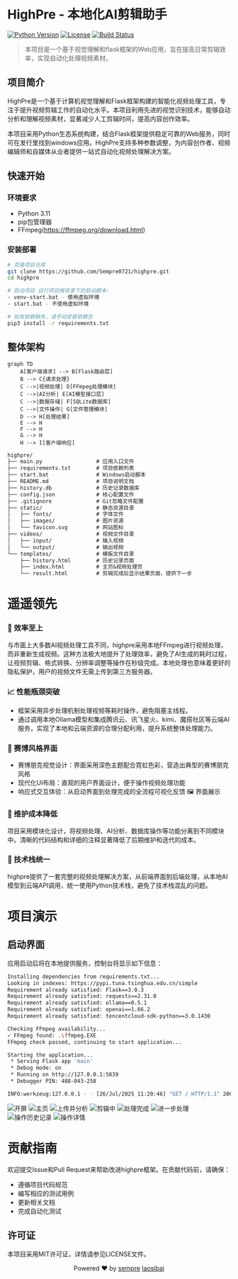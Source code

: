 # HighPre - 本地化AI剪辑助手

[![Python Version](https://img.shields.io/badge/python-3.8%2B-blue)](https://www.python.org/downloads/)
[![License](https://img.shields.io/badge/license-MIT-green)](LICENSE)
[![Build Status](https://img.shields.io/badge/build-passing-brightgreen)](https://github.com/Sempre0721/highpre/actions)
> 本项目是一个基于视觉理解和flask框架的Web应用，旨在提高日常剪辑效率，实现自动化处理视频素材。

## 项目简介

HighPre是一个基于计算机视觉理解和Flask框架构建的智能化视频处理工具，专注于提升视频剪辑工作的自动化水平。本项目利用先进的视觉识别技术，能够自动分析和理解视频素材，显著减少人工剪辑时间，提高内容创作效率。

本项目采用Python生态系统构建，结合Flask框架提供稳定可靠的Web服务，同时可在发行里找到windows应用。HighPre支持多种参数调整，为内容创作者、视频编辑师和自媒体从业者提供一站式自动化视频处理解决方案。

## 快速开始

### 环境要求
- Python 3.11
- pip包管理器
- FFmpeg(https://ffmpeg.org/download.html)

### 安装部署

```bash
# 克隆项目仓库
git clone https://github.com/Sempre0721/highpre.git
cd highpre

# 启动项目 运行项目根目录下的启动脚本:
- venv-start.bat - 使用虚拟环境
- start.bat - 不使用虚拟环境

# 如有依赖缺失，请手动安装依赖包
pip3 install -r requirements.txt
```

## 整体架构

```mermaid
graph TD
    A[客户端请求] --> B[Flask路由层]
    B --> C{请求处理}
    C -->|视频处理| D[FFmpeg处理模块]
    C -->|AI分析| E[AI模型接口层]
    C -->|数据存储| F[SQLite数据库]
    C -->|文件操作| G[文件管理模块]
    D --> H[处理结果]
    E --> H
    F --> H
    G --> H
    H --> I[客户端响应]
```
```txt
highpre/
├── main.py                 # 应用入口文件
├── requirements.txt        # 项目依赖列表
├── start.bat               # Windows启动脚本
├── README.md               # 项目说明文档
├── history.db              # 历史记录数据库
├── config.json             # 核心配置文件
├── .gitignore              # Git忽略文件配置
├── static/                 # 静态资源目录
│   ├── fonts/              # 字体文件
│   ├── images/             # 图片资源
│   └── favicon.svg         # 网站图标
├── videos/                 # 视频文件目录
│   ├── input/              # 输入视频
│   └── output/             # 输出视频
└── templates/              # 模板文件目录
    ├── history.html        # 历史记录页面
    ├── index.html          # 主页&视频处理页
    └── result.html         # 剪辑完成后显示结果页面，提供下一步
```
# 遥遥领先
### 🚀 效率至上
与市面上大多数AI视频处理工具不同，highpre采用本地FFmpeg进行视频处理，而非重新生成视频。这种方法极大地提升了处理效率，避免了AI生成的耗时过程，让视频剪辑、格式转换、分辨率调整等操作在秒级完成。本地处理也意味着更好的隐私保护，用户的视频文件无需上传到第三方服务器。

### 📈 性能瓶颈突破
* 框架采用异步处理机制处理视频等耗时操作，避免阻塞主线程。
* 通过调用本地Ollama模型和集成腾讯云、讯飞星火、kimi、魔搭社区等云端AI服务，实现了本地和云端资源的合理分配利用，提升系统整体处理能力。

### 🎨 赛博风格界面
* 赛博朋克视觉设计：界面采用深色主题配合霓虹色彩，营造出典型的赛博朋克风格
* 现代化UI布局：直观的用户界面设计，便于操作视频处理功能
* 响应式交互体验：从启动界面到处理完成的全流程可视化反馈
🖼️ 界面展示
### 🔧 维护成本降低
项目采用模块化设计，将视频处理、AI分析、数据库操作等功能分离到不同模块中。清晰的代码结构和详细的注释显著降低了后期维护和迭代的成本。

### 🔄 技术栈统一
highpre提供了一套完整的视频处理解决方案，从前端界面到后端处理，从本地AI模型到云端API调用，统一使用Python技术栈，避免了技术栈混乱的问题。

# 项目演示
## 启动界面
应用启动后将在本地提供服务，控制台将显示如下信息：

```bash
Installing dependencies from requirements.txt...
Looking in indexes: https://pypi.tuna.tsinghua.edu.cn/simple
Requirement already satisfied: Flask==3.0.3
Requirement already satisfied: requests==2.31.0
Requirement already satisfied: ollama==0.5.1
Requirement already satisfied: openai==1.66.2
Requirement already satisfied: tencentcloud-sdk-python==3.0.1430

Checking FFmpeg availability...
✓ FFmpeg found: .\ffmpeg.EXE
FFmpeg check passed, continuing to start application...

Starting the application...
 * Serving Flask app 'main'
 * Debug mode: on
 * Running on http://127.0.0.1:5839
 * Debugger PIN: 488-043-258

INFO:werkzeug:127.0.0.1 - - [26/Jul/2025 11:20:46] "GET / HTTP/1.1" 200 -
```
![开屏](static/image-2.png)
![主页](static/image.png)
![上传并分析](static/image-1.png)
![剪辑中](static/image-3.png)
![处理完成](static/image-4.png)
![进一步处理](static/image-9.png)
![操作历史记录](static/image-6.png)
![操作详情](static/image-7.png)
# 贡献指南
欢迎提交Issue和Pull Request来帮助改进highpre框架。在贡献代码前，请确保：

* 遵循项目代码规范
* 编写相应的测试用例
* 更新相关文档
* 完成自动化测试
## 许可证
本项目采用MIT许可证，详情请参见LICENSE文件。

<p align="center"> Powered ❤️ by <a href="https://github.com/Sempre0721">sempre</a> <a href="https://github.com/LaoSiBai">laosibai</a></p>
